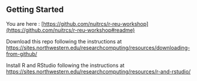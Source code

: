 ## Getting Started

You are here : [https://github.com/nuitrcs/r-reu-workshop](https://github.com/nuitrcs/r-reu-workshop#readme)

Download this repo following the instructions at <https://sites.northwestern.edu/researchcomputing/resources/downloading-from-github/>

Install R and RStudio following the instructions at <https://sites.northwestern.edu/researchcomputing/resources/r-and-rstudio/>
